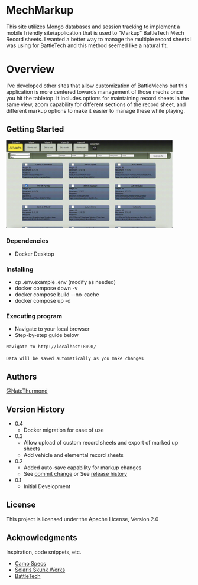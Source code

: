 # MechMarkup

This site utilizes Mongo databases and session tracking to implement a mobile friendly site/application that is used to "Markup" BattleTech Mech Record sheets. I wanted a better way to manage the multiple record sheets I was using for BattleTech and this method seemed like a natural fit.

# Overview

I've developed other sites that allow customization of BattleMechs but this application is more centered towards management of those mechs once you hit the tabletop. It includes options for maintaining record sheets in the same view, zoom capability for different sections of the record sheet, and different markup options to make it easier to manage these while playing.

## Getting Started

<img src="assets/videos/demoUse.min.gif" width="450" />

### Dependencies

-   Docker Desktop

### Installing

-   cp .env.example .env (modify as needed)
-   docker compose down -v
-   docker compose build --no-cache
-   docker compose up -d

### Executing program

-   Navigate to your local browser
-   Step-by-step guide below

```
Navigate to http://localhost:8090/

Data will be saved automatically as you make changes
```

## Authors

[@NateThurmond](https://github.com/NateThurmond)

## Version History

-   0.4
    -   Docker migration for ease of use
-   0.3
    -   Allow upload of custom record sheets and export of marked up sheets
    -   Add vehicle and elemental record sheets
-   0.2
    -   Added auto-save capability for markup changes
    -   See [commit change](https://github.com/NateThurmond/MechMarkup/commits/master/) or See [release history](https://github.com/NateThurmond/MechMarkup/releases)
-   0.1
    -   Initial Development

## License

This project is licensed under the Apache License, Version 2.0

## Acknowledgments

Inspiration, code snippets, etc.

-   [Camo Specs](https://camospecs.com/)
-   [Solaris Skunk Werks](https://solarisskunkwerks.com/)
-   [BattleTech](https://www.battletech.com/)

